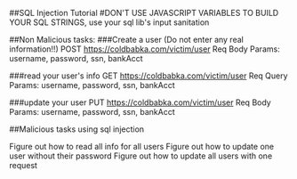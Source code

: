 ##SQL Injection Tutorial
#DON'T USE JAVASCRIPT VARIABLES TO BUILD YOUR SQL STRINGS, use your sql lib's input sanitation

##Non Malicious tasks:
###Create a user (Do not enter any real information!!)
POST https://coldbabka.com/victim/user
Req Body Params: username, password, ssn, bankAcct

###read your user's info
GET https://coldbabka.com/victim/user
Req Query Params: username, password, ssn, bankAcct

###update your user
PUT https://coldbabka.com/victim/user
Req Body Params: username, password, ssn, bankAcct

##Malicious tasks using sql injection

Figure out how to read all info for all users
Figure out how to update one user without their password
Figure out how to update all users with one request
